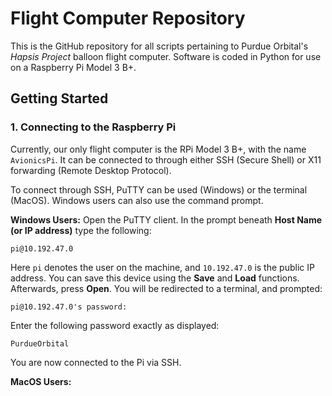 Flight Computer Repository
==========================

This is the GitHub repository for all scripts pertaining to Purdue Orbital's *Hapsis Project* balloon flight computer. Software is coded in Python for use on a Raspberry Pi Model 3 B+.


## Getting Started ##

### 1. Connecting to the Raspberry Pi ###

Currently, our only flight computer is the RPi Model 3 B+, with the name `AvionicsPi`. It can be connected to through either SSH (Secure Shell) or X11 forwarding (Remote Desktop Protocol).

To connect through SSH, PuTTY can be used (Windows) or the terminal (MacOS). Windows users can also use the command prompt.

**Windows Users:** Open the PuTTY client. In the prompt beneath **Host Name (or IP address)** type the following: 

`pi@10.192.47.0`

Here `pi` denotes the user on the machine, and `10.192.47.0` is the public IP address. You can save this device using the **Save** and **Load** functions. Afterwards, press **Open**. You will be redirected to a terminal, and prompted:

`pi@10.192.47.0's password: `

Enter the following password exactly as displayed:
                        
`PurdueOrbital`

You are now connected to the Pi via SSH.

**MacOS Users:** <Not yet determined>
